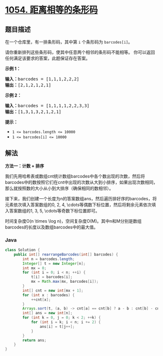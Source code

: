 # [1054. 距离相等的条形码](https://leetcode.cn/problems/distant-barcodes)

## 题目描述

<p>在一个仓库里，有一排条形码，其中第 <code>i</code> 个条形码为&nbsp;<code>barcodes[i]</code>。</p>

<p>请你重新排列这些条形码，使其中任意两个相邻的条形码不能相等。 你可以返回任何满足该要求的答案，此题保证存在答案。</p>

<p><strong>示例 1：</strong></p>

<pre>
<strong>输入：</strong>barcodes = [1,1,1,2,2,2]
<strong>输出：</strong>[2,1,2,1,2,1]
</pre>

<p><strong>示例 2：</strong></p>

<pre>
<strong>输入：</strong>barcodes = [1,1,1,1,2,2,3,3]
<strong>输出：</strong>[1,3,1,3,2,1,2,1]</pre>

<p><strong>提示：</strong></p>

<ul>
	<li><code>1 &lt;= barcodes.length &lt;= 10000</code></li>
	<li><code>1 &lt;= barcodes[i] &lt;= 10000</code></li>
</ul>

## 解法

**方法一：计数 + 排序**

我们先用哈希表或数组cnt统计数组barcodes中各个数出现的次数，然后将barcodes中的数按照它们在cnt中出现的次数从大到小排序，如果出现次数相同，那么就按照数的大小从小到大排序（确保相同的数相邻）。

接下来，我们创建一个长度为n的答案数组ans，然后遍历排好序的barcodes，将元素依次填入答案数组的0, 2, 4, \cdots等偶数下标位置，然后将剩余元素依次填入答案数组的1, 3, 5, \cdots等奇数下标位置即可。

时间复杂度O(n \times \log n)，空间复杂度O(M)。其中n和M分别是数组barcodes的长度以及数组barcodes中的最大值。

### **Java**

```java
class Solution {
    public int[] rearrangeBarcodes(int[] barcodes) {
        int n = barcodes.length;
        Integer[] t = new Integer[n];
        int mx = 0;
        for (int i = 0; i < n; ++i) {
            t[i] = barcodes[i];
            mx = Math.max(mx, barcodes[i]);
        }
        int[] cnt = new int[mx + 1];
        for (int x : barcodes) {
            ++cnt[x];
        }
        Arrays.sort(t, (a, b) -> cnt[a] == cnt[b] ? a - b : cnt[b] - cnt[a]);
        int[] ans = new int[n];
        for (int k = 0, j = 0; k < 2; ++k) {
            for (int i = k; i < n; i += 2) {
                ans[i] = t[j++];
            }
        }
        return ans;
    }
}
```
